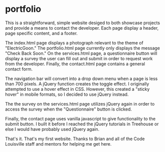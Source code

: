 # portfolio

This is a straightforward, simple website desiged to both showcase projects and provide a means to contact the developer. Each page display a header, page specific content, and a footer.

The index.html page displays a photograph relevant to the theme of "ElectricGoon." The portfolio.html page currently only displays the message "Check Back Soon." On the services.html page, a questionnaire button will display a survey the user can fill out and submit in order to request work from the developer. Finally, the contact.html page contains a general contact form. 

The navigation bar will convert into a drop down menu when a page is less than 700 pixels. A jQuery function creates the toggle effect. I originally attempted to use a hover effect in CSS. However, this created a "sticky hover" in mobile formats, so I decided to use jQuery instead. 

The the survey on the services.html page utilizes jQuery again in order to access the survey when the "Questionnaire" button is clicked. 

Finally, the contact page uses vanilla javascript to give functionality to the submit button. I built it before I reached the jQuery tutorials in Treehouse or else I would have probably used jQuery again. 

That's it. That's my first website. Thanks to Brian and all of the Code Louisville staff and mentors for helping me get here. 